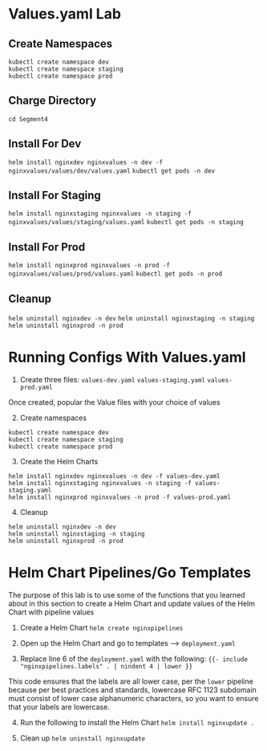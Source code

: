 
# Values.yaml Lab

## Create Namespaces
```
kubectl create namespace dev
kubectl create namespace staging
kubectl create namespace prod
```

## Charge Directory
`cd Segment4`

## Install For Dev
`helm install nginxdev nginxvalues -n dev -f nginxvalues/values/dev/values.yaml`
`kubectl get pods -n dev`

## Install For Staging
`helm install nginxstaging nginxvalues -n staging -f nginxvalues/values/staging/values.yaml`
`kubectl get pods -n staging`

## Install For Prod
`helm install nginxprod nginxvalues -n prod -f nginxvalues/values/prod/values.yaml`
`kubectl get pods -n prod`

## Cleanup
`helm uninstall nginxdev -n dev`
`helm uninstall nginxstaging -n staging`
`helm uninstall nginxprod -n prod`

# Running Configs With Values.yaml

1. Create three files:
`values-dev.yaml`
`values-staging.yaml`
`values-prod.yaml`

Once created, popular the Value files with your choice of values

2. Create namespaces
```
kubectl create namespace dev
kubectl create namespace staging
kubectl create namespace prod
```

3. Create the Helm Charts
```
helm install nginxdev nginxvalues -n dev -f values-dev.yaml
helm install nginxstaging nginxvalues -n staging -f values-staging.yaml
helm install nginxprod nginxvalues -n prod -f values-prod.yaml
```


4. Cleanup
```
helm uninstall nginxdev -n dev
helm uninstall nginxstaging -n staging
helm uninstall nginxprod -n prod
```

# Helm Chart Pipelines/Go Templates

The purpose of this lab is to use some of the functions that you learned about in this section to create a Helm Chart and update values of the Helm Chart with pipeline values

1. Create a Helm Chart
`helm create nginxpipelines`

2. Open up the Helm Chart and go to templates --> `deployment.yaml`

3. Replace line 6 of the `deployment.yaml` with the following:
`{{- include "nginxpipelines.labels" . | nindent 4 | lower }}`

This code ensures that the labels are all lower case, per the `lower` pipeline because per best practices and standards, lowercase RFC 1123 subdomain must consist of lower case alphanumeric characters, so you want to ensure that your labels are lowercase.

4. Run the following to install the Helm Chart
`helm install nginxupdate .`

5. Clean up
`helm uninstall nginxupdate`